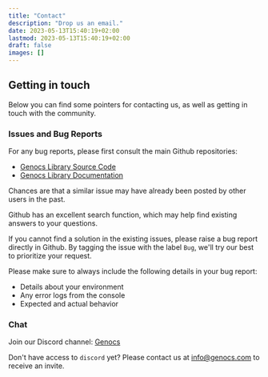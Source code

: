 ```yaml
---
title: "Contact"
description: "Drop us an email."
date: 2023-05-13T15:40:19+02:00
lastmod: 2023-05-13T15:40:19+02:00
draft: false
images: []
---
```


## Getting in touch

Below you can find some pointers for contacting us, as well as getting in touch with the community.

### Issues and Bug Reports

For any bug reports, please first consult the main Github repositories:
- [Genocs Library Source Code](https://github.com/Genocs/genocs-library/)
- [Genocs Library Documentation]( https://github.com/Genocs/genocs-library-docs/) 
 
 Chances are that a similar issue may have already been posted by other users in the past. 
 
 Github has an excellent search function, which may help find existing answers to your questions.

If you cannot find a solution in the existing issues, please raise a bug report directly in Github. By tagging the issue with the label `Bug`, we'll try our best to prioritize your request.

Please make sure to always include the following details in your bug report:
* Details about your environment
* Any error logs from the console
* Expected and actual behavior

### Chat

Join our Discord channel: [Genocs](https://discord.gg/giovanni.nocco#3095)

Don't have access to `discord` yet? Please contact us at [info@genocs.com](info@genocs.com) to receive an invite.